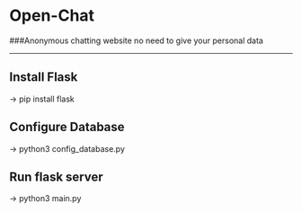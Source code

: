 # Open-Chat
###Anonymous chatting website no need to give your personal data
<hr>

<h2>Install Flask </h2>
<p>-> pip install flask</p>

<h2>Configure Database</h2>
<p>-> python3 config_database.py</p>

<h2>Run flask server</h2>
<p>-> python3 main.py</p>


